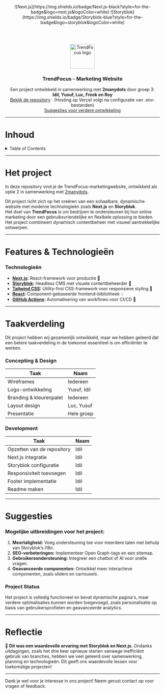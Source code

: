<div align="center">
  ![Next.js](https://img.shields.io/badge/Next.js-black?style=for-the-badge&logo=next.js&logoColor=white)
  ![Storyblok](https://img.shields.io/badge/Storyblok-blue?style=for-the-badge&logo=storyblok&logoColor=white)
</div>

<br></br>

<div align="center">

  <!-- Hier kun je het TrendFocus-logo plaatsen -->
  <a href="https://github.com/IdilGA/next-storyblok-demo-master">
    <img src="./readme-items/logo-trendfocus.svg" alt="TrendFocus logo" height="80">
  </a>

  <h3 align="center">TrendFocus - Marketing Website</h3>

  <p align="center">
    Een project ontwikkeld in samenwerking met <strong>2manydots</strong> door groep 3:
    <br>
    <strong>Idil, Yusuf, Luc, Freek en Roy</strong>
    <br>
    <a href="https://github.com/IdilGA/next-storyblok-demo-master">Bekijk de repository</a>
    ·
    (Hosting op Vercel volgt na configuratie van .env-bestanden)
    <br>
    <a href="#suggesties">Suggesties voor verdere ontwikkeling</a>
  </p>

</div>

---

# Inhoud

<details>
    <summary>Table of Contents</summary>
    <div>
        <ol>
            <li><a href="#het-project">Het project</a></li>
            <li><a href="#features--technologieën">Features & Technologieën</a></li>
            <li><a href="#taakverdeling">Taakverdeling</a></li>
            <li><a href="#suggesties">Suggesties voor verdere ontwikkeling</a></li>
        </ol>
    </div>
</details>

---

# Het project

In deze repository vind je de TrendFocus-marketingwebsite, ontwikkeld als optie 2 in samenwerking met [2manydots](https://www.2manydots.nl/).

Dit project richt zich op het creëren van een schaalbare, dynamische website met moderne technologieën zoals **Next.js** en **Storyblok**.  
Het doel van **TrendFocus** is om bedrijven te ondersteunen bij hun online marketing door een gebruiksvriendelijke en flexibele oplossing te bieden. Het project combineert dynamisch contentbeheer met visueel aantrekkelijke ontwerpen.

---

# Features & Technologieën

### Technologieën

- **[Next.js](https://nextjs.org/):** React-framework voor productie 🚀
- **[Storyblok](https://www.storyblok.com/):** Headless CMS met visuele contentbeheerder 📄
- **[Tailwind CSS](https://tailwindcss.com/):** Utility-first CSS-framework voor responsieve styling 🎨
- **[React](https://reactjs.org/):** Component-gebaseerde frontend-bibliotheek 💡
- **[GitHub Actions](https://github.com/features/actions):** Automatisering van workflows voor CI/CD 🚀

---

# Taakverdeling

Dit project hebben wij gezamenlijk ontwikkeld, maar we hebben geleerd dat een betere taakverdeling in de toekomst essentieel is om efficiënter te werken.

### Concepting & Design

| Taak                    | Naam        |
| ----------------------- | ----------- |
| Wireframes              | Iedereen    |
| Logo-ontwikkeling       | Yusuf, Idil |
| Branding & kleurenpalet | Iedereen    |
| Layout design           | Luc, Yusuf  |
| Presentatie             | Hele groep  |

### Development

| Taak                       | Naam |
| -------------------------- | ---- |
| Opzetten van de repository | Idil |
| Next.js integratie         | Idil |
| Storyblok configuratie     | Idil |
| Responsiviteit toevoegen   | Idil |
| Footer implementatie       | Idil |
| Readme maken               | Idil |

---

# Suggesties

### Mogelijke uitbreidingen voor het project:

1. **Meertaligheid:** Voeg ondersteuning toe voor meerdere talen met behulp van Storyblok’s i18n.
2. **SEO-verbeteringen:** Implementeer Open Graph-tags en een sitemap.
3. **Gebruikersondersteuning:** Integreer een chatbot of AI voor snelle vragen.
4. **Geavanceerde componenten:** Ontwikkel meer interactieve componenten, zoals sliders en carrousels.

### Project Status

Het project is volledig functioneel en bevat dynamische pagina's, maar verdere optimalisaties kunnen worden toegevoegd, zoals personalisatie op basis van gebruikersprofielen en geavanceerde analytics.

---

# Reflectie

🎉 **Dit was een waardevolle ervaring met Storyblok en Next.js.** Ondanks uitdagingen, zoals het drie keer opnieuw starten vanwege inefficiënt gebruik van branches, hebben we veel geleerd over samenwerking, planning en technologieën. Dit geeft ons waardevolle lessen voor toekomstige projecten!

---

Dank je wel voor je interesse in ons project! Neem gerust contact op voor vragen of feedback.
